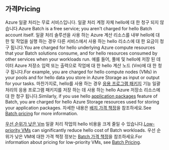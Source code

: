 ## <a name="pricing"></a><span data-ttu-id="b608e-101">가격</span><span class="sxs-lookup"><span data-stu-id="b608e-101">Pricing</span></span>

<span data-ttu-id="b608e-102">Azure 일괄 처리는 무료 서비스입니다. 일괄 처리 계정 자체 hello에 대 한 청구 되지 않습니다.</span><span class="sxs-lookup"><span data-stu-id="b608e-102">Azure Batch is a free service; you aren't charged for hello Batch account itself.</span></span> <span data-ttu-id="b608e-103">일괄 처리 솔루션을 사용 하는 Azure 계산 리소스를 내부 hello에 대 한 및 작업을 실행 하는 경우 다른 서비스에서 사용 하는 hello 리소스에 대 한 요금이 청구 됩니다.</span><span class="sxs-lookup"><span data-stu-id="b608e-103">You are charged for hello underlying Azure compute resources that your Batch solutions consume, and for hello resources consumed by other services when your workloads run.</span></span> <span data-ttu-id="b608e-104">예를 들어, 풀에 및 hello에 저장 된 데이터 Azure 저장소 입력 또는 출력으로 작업에 대 한 hello 계산 노드 (Vm)에 대 한 청구 됩니다.</span><span class="sxs-lookup"><span data-stu-id="b608e-104">For example, you are charged for hello compute nodes (VMs) in your pools and for hello data you store in Azure Storage as input or output for your tasks.</span></span> <span data-ttu-id="b608e-105">마찬가지로, hello를 사용 하는 경우 [응용 프로그램 패키지](../articles/batch/batch-application-packages.md) 기능 일괄 처리의 응용 프로그램 패키지를 저장 하는 데 사용 하는 hello Azure 저장소 리소스에 대 한 청구 됩니다.</span><span class="sxs-lookup"><span data-stu-id="b608e-105">Similarly, if you use hello [application packages](../articles/batch/batch-application-packages.md) feature of Batch, you are charged for hello Azure Storage resources used for storing your application packages.</span></span> <span data-ttu-id="b608e-106">자세한 내용은 [배치 가격 책정](https://azure.microsoft.com/pricing/details/batch/)을 참조하세요.</span><span class="sxs-lookup"><span data-stu-id="b608e-106">See [Batch pricing](https://azure.microsoft.com/pricing/details/batch/) for more information.</span></span>

<span data-ttu-id="b608e-107">[우선 순위가 낮은 Vm](../articles/batch/batch-low-pri-vms.md) 일괄 처리 작업의 hello 비용을 크게 줄일 수 있습니다.</span><span class="sxs-lookup"><span data-stu-id="b608e-107">[Low-priority VMs](../articles/batch/batch-low-pri-vms.md) can significantly reduce hello cost of Batch workloads.</span></span> <span data-ttu-id="b608e-108">우선 순위가 낮은 VM에 대한 가격 책정 정보는 [Batch 가격 책정](https://azure.microsoft.com/pricing/details/batch/)을 참조하세요.</span><span class="sxs-lookup"><span data-stu-id="b608e-108">For information about pricing for low-priority VMs, see [Batch Pricing](https://azure.microsoft.com/pricing/details/batch/).</span></span> 
